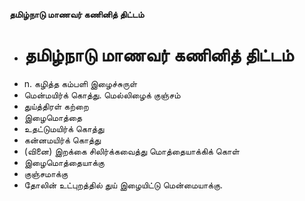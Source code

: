 **தமிழ்நாடு மாணவர் கணினித் திட்டம்**
- # தமிழ்நாடு மாணவர் கணினித் திட்டம்
- n. கழித்த கம்பளி இழைச்சுருள்
- மென்மயிர்க் கொத்து. மெல்லிழைக் குஞ்சம்
- துய்த்திரள் கற்றை
- இழைமொத்தை
- உதட்டுமயிர்க் கொத்து
- கன்னமயிர்க் கொத்து
- (வினை) இறக்கை சிலிர்க்கவைத்து மொத்தையாக்கிக் கொள்
- இழைமொத்தையாக்கு
- குஞ்சமாக்கு
- தோலின் உட்புறத்தில் துய் இழையிட்டு மென்மையாக்கு.

